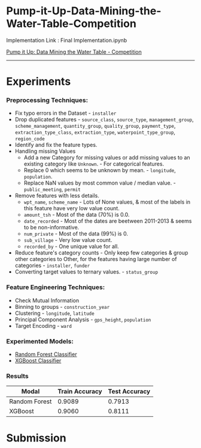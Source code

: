 # Pump-it-Up-Data-Mining-the-Water-Table-Competition

Implementation Link : Final Implementation.ipynb

[Pump it Up: Data Mining the Water Table - Competition](https://www.drivendata.org/competitions/7/pump-it-up-data-mining-the-water-table)

-------------------------------------------------------------------------------------------------------------------------------------------------------------------------------

# Experiments

### Preprocessing Techniques:

* Fix typo errors in the Dataset - `installer`
* Drop duplicated features - `source_class`, `source_type`, `management_group`, `scheme_management`, `quantity_group`, `quality_group`, `payment_type`, `extraction_type_class`, `extraction_type`, `waterpoint_type_group`, `region_code`
* Identify and fix the feature types.
* Handling missing Values 
  * Add a new Category for missing values or add missing values to an existing category like `Unknown`. - For categorical features.
  * Replace 0 which seems to be unknown by mean. - `longitude`, `population`.
  * Replace NaN values by most common value / median value. - `public_meeting`, `permit`
* Remove features with less details.
  * `wpt_name`, `scheme_name` - Lots of None values, & most of the labels in this feature have very low value count.
  * `amount_tsh` - Most of the data (70%) is 0.0. 
  * `date_recorded` - Most of the dates are beetween 2011-2013 & seems to be non-informative.
  * `num_private` - Most of the data (99%) is 0.
  * `sub_village` - Very low value count.
  * `recorded_by` - One unique value for all.
* Reduce feature's category counts - Only keep few categories & group other categories to Other, for the features having large number of categories - `installer`, `funder`
* Converting target values to ternary values. - `status_group`

### Feature Engineering Techniques:

* Check Mutual Information
* Binning to groups - `construction_year`
* Clustering - `longitude`, `latitude`
* Principal Component Analysis - `gps_height`, `population`
* Target Encoding - `ward`

### Experimented Models:

* [Random Forest Classifier](https://scikit-learn.org/stable/modules/generated/sklearn.ensemble.RandomForestClassifier.html)
* [XGBoost Classifier](https://xgboost.readthedocs.io/en/latest/python/python_api.html)

### Results

| Modal | Train Accuracy | Test Accuracy |
| --- | --- | --- |
| Random Forest | 0.9089 | 0.7913 |
| XGBoost | 0.9060 | 0.8111 |

# Submission

